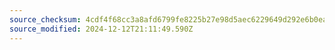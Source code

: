 ```yaml
---
source_checksum: 4cdf4f68cc3a8afd6799fe8225b27e98d5aec6229649d292e6b0ea31a86c0ba6
source_modified: 2024-12-12T21:11:49.590Z
---
```


